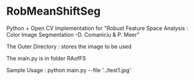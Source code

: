 # RobMeanShiftSeg
Python + Open CV Implementation for "Robust Feature Space Analysis : Color Image Segmentation -D. Comaniciu &amp; P. Meer"

The Outer Directory : stores the image to be used

The main.py is in folder RAofFS

Sample Usage : python main.py --file '../test1.jpg'

